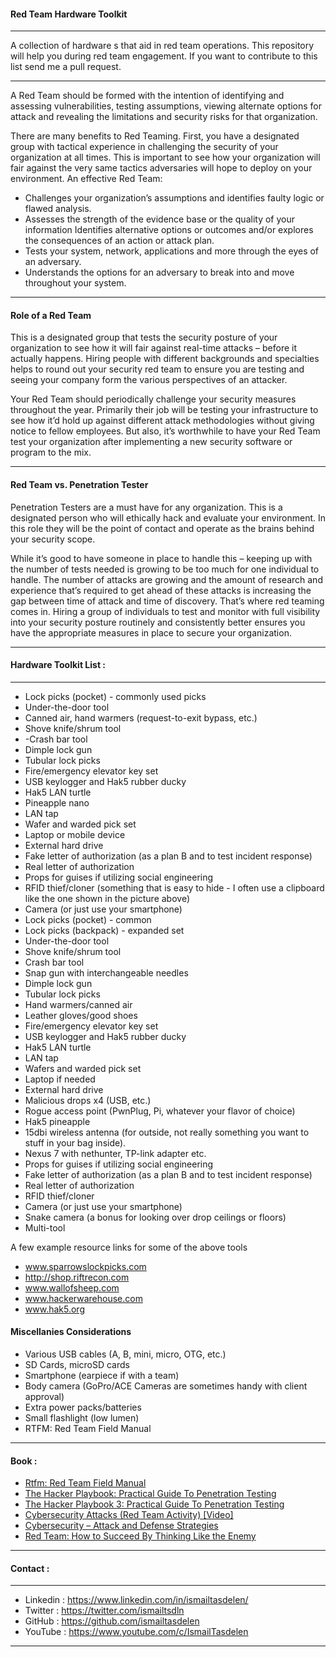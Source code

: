 #### Red Team Hardware Toolkit

---
A  collection of hardware s that aid in red team operations. This repository will help you during red team engagement. If you want to contribute to this list send me a pull request.

---
A Red Team should be formed with the intention of identifying and assessing vulnerabilities, testing assumptions, viewing alternate options for attack and revealing the limitations and security risks for that organization. 

There are many benefits to Red Teaming. First, you have a designated group with tactical experience in challenging the security of your organization at all times. This is important to see how your organization will fair against the very same tactics adversaries will hope to deploy on your environment. An effective Red Team: 

* Challenges your organization’s assumptions and identifies faulty logic or flawed analysis.
* Assesses the strength of the evidence base or the quality of your information Identifies alternative options or outcomes and/or explores the consequences of an action or attack plan.
* Tests your system, network, applications and more through the eyes of an adversary.
* Understands the options for an adversary to break into and move throughout your system.

---
#### Role of a Red Team


This is a designated group that tests the security posture of your organization to see how it will fair against real-time attacks – before it actually happens. Hiring people with different backgrounds and specialties helps to round out your security red team to ensure you are testing and seeing your company form the various perspectives of an attacker. 

Your Red Team should periodically challenge your security measures throughout the year. Primarily their job will be testing your infrastructure to see how it’d hold up against different attack methodologies without giving notice to fellow employees. But also, it’s worthwhile to have your Red Team test your organization after implementing a new security software or program to the mix. 

---
#### Red Team vs. Penetration Tester

Penetration Testers are a must have for any organization. This is a designated person who will ethically hack and evaluate your environment. In this role they will be the point of contact and operate as the brains behind your security scope. 

While it’s good to have someone in place to handle this – keeping up with the number of tests needed is growing to be too much for one individual to handle. The number of attacks are growing and the amount of research and experience that’s required to get ahead of these attacks is increasing the gap between time of attack and time of discovery. That’s where red teaming comes in. Hiring a group of individuals to test and monitor with full visibility into your security posture routinely and consistently better ensures you have the appropriate measures in place to secure your organization.

---
#### Hardware Toolkit List :

---
* Lock picks (pocket) - commonly used picks
* Under-the-door tool
* Canned air, hand warmers (request-to-exit bypass, etc.)
* Shove knife/shrum tool
* -Crash bar tool
* Dimple lock gun
* Tubular lock picks
* Fire/emergency elevator key set
* USB keylogger and Hak5 rubber ducky
* Hak5 LAN turtle
* Pineapple nano
* LAN tap
* Wafer and warded pick set
* Laptop or mobile device
* External hard drive
* Fake letter of authorization (as a plan B and to test incident response)
* Real letter of authorization
* Props for guises if utilizing social engineering
* RFID thief/cloner (something that is easy to hide - I often use a clipboard like the one shown in the picture above)
* Camera (or just use your smartphone)
* Lock picks (pocket) - common
* Lock picks (backpack) - expanded set
* Under-the-door tool
* Shove knife/shrum tool
* Crash bar tool
* Snap gun with interchangeable needles
* Dimple lock gun
* Tubular lock picks
* Hand warmers/canned air
* Leather gloves/good shoes
* Fire/emergency elevator key set
* USB keylogger and Hak5 rubber ducky
* Hak5 LAN turtle
* LAN tap
* Wafers and warded pick set
* Laptop if needed
* External hard drive
* Malicious drops x4 (USB, etc.)
* Rogue access point (PwnPlug, Pi, whatever your flavor of choice)
* Hak5 pineapple
* 15dbi wireless antenna (for outside, not really something you want to stuff in your bag inside).
* Nexus 7 with nethunter, TP-link adapter etc.
* Props for guises if utilizing social engineering
* Fake letter of authorization (as a plan B and to test incident response)
* Real letter of authorization
* RFID thief/cloner
* Camera (or just use your smartphone)
* Snake camera (a bonus for looking over drop ceilings or floors)
* Multi-tool

A few example resource links for some of the above tools

* www.sparrowslockpicks.com
* http://shop.riftrecon.com
* www.wallofsheep.com
* www.hackerwarehouse.com
* www.hak5.org

#### Miscellanies Considerations

* Various USB cables (A, B, mini, micro, OTG, etc.)
* SD Cards, microSD cards
* Smartphone (earpiece if with a team)
* Body camera (GoPro/ACE Cameras are sometimes handy with client approval)
* Extra power packs/batteries
* Small flashlight (low lumen)
* RTFM: Red Team Field Manual

---
#### Book :

* [Rtfm: Red Team Field Manual](https://www.amazon.com/Rtfm-Red-Team-Field-Manual/dp/1494295504)
* [The Hacker Playbook: Practical Guide To Penetration Testing](https://www.amazon.com/Hacker-Playbook-Practical-Penetration-Testing/dp/1494932636/ref=pd_lpo_sbs_14_t_2?_encoding=UTF8&psc=1&refRID=ZHBJAB6T1BWVYYYEEN6F&dpID=51QpIzF3l1L&preST=_SY291_BO1,204,203,200_QL40_&dpSrc=detail)
* [The Hacker Playbook 3: Practical Guide To Penetration Testing](https://www.amazon.com/Hacker-Playbook-Practical-Penetration-Testing/dp/1980901759/ref=pd_lpo_sbs_14_t_0?_encoding=UTF8&psc=1&refRID=ZHBJAB6T1BWVYYYEEN6F&dpID=51BkETcdR%252BL&preST=_SY291_BO1,204,203,200_QL40_&dpSrc=detail)
* [Cybersecurity Attacks (Red Team Activity) [Video]](https://www.packtpub.com/networking-and-servers/cybersecurity-attacks-red-team-activity-video)
* [Cybersecurity – Attack and Defense Strategies](https://www.packtpub.com/networking-and-servers/cybersecurity-attack-and-defense-strategies)
* [Red Team: How to Succeed By Thinking Like the Enemy](https://www.amazon.co.uk/dp/0465048943/ref=rdr_ext_tmb)
---

#### Contact :

---
* Linkedin : https://www.linkedin.com/in/ismailtasdelen/
* Twitter : https://twitter.com/ismailtsdln
* GitHub : https://github.com/ismailtasdelen
* YouTube : https://www.youtube.com/c/IsmailTasdelen
---
